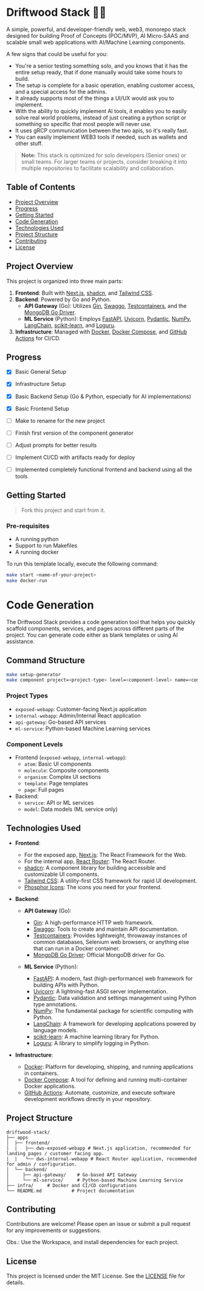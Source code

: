# Driftwood Stack 🌊🎸

A simple, powerful, and developer-friendly web, web3, monorepo stack designed for building Proof of Concepts (POC/MVP), AI Micro-SAAS and scalable small web applications with AI/Machine Learning components.

A few signs that could be useful for you:
- You're a senior testing something solo, and you knows that it has the entire setup ready, that if done manually would take some hours to build.
- The setup is complete for a basic operation, enabling customer access, and a special access for the admins.
- It already supports most of the things a UI/UX would ask you to implement.
- With the ability to quickly implement AI tools, it enables you to easily solve real world problems, instead of just creating a python script or something so specific that most people will never use.
- It uses gRCP communication between the two apis, so it's really fast.
- You can easily implement WEB3 tools if needed, such as wallets and other stuff.

> **Note:** This stack is optimized for solo developers (Senior ones) or small teams. For larger teams or projects, consider breaking it into multiple repositories to facilitate scalability and collaboration.

## Table of Contents

- [Project Overview](#project-overview)
- [Progress](#progress)
- [Getting Started](#getting-started)
- [Code Generation](#code-generation)
- [Technologies Used](#technologies-used)
- [Project Structure](#project-structure)
- [Contributing](#contributing)
- [License](#license)

## Project Overview

This project is organized into three main parts:

1. **Frontend**: Built with [Next.js](https://nextjs.org/), [shadcn](https://shadcn.dev/), and [Tailwind CSS](https://tailwindcss.com/).
2. **Backend**: Powered by Go and Python.
   - **API Gateway** (Go): Utilizes [Gin](https://gin-gonic.com/), [Swaggo](https://swaggo.github.io/swaggo.io/), [Testcontainers](https://testcontainers.com/), and the [MongoDB Go Driver](https://www.mongodb.com/docs/drivers/go/current/).
   - **ML Service** (Python): Employs [FastAPI](https://fastapi.tiangolo.com/), [Uvicorn](https://www.uvicorn.org/), [Pydantic](https://docs.pydantic.dev/), [NumPy](https://numpy.org/), [LangChain](https://python.langchain.com/), [scikit-learn](https://scikit-learn.org/stable/), and [Loguru](https://loguru.readthedocs.io/en/stable/).
3. **Infrastructure**: Managed with [Docker](https://www.docker.com/), [Docker Compose](https://docs.docker.com/compose/), and [GitHub Actions](https://github.com/features/actions) for CI/CD.

## Progress

- [x] Basic General Setup
- [x] Infrastructure Setup
- [x] Basic Backend Setup (Go & Python, especially for AI implementations)
- [x] Basic Frontend Setup
- [ ] Make to rename for the new project
- [ ] Finish first version of the component generator
- [ ] Adjust prompts for better results
- [ ] Implement CI/CD with artifacts ready for deploy
- [ ] Implemented completely functional frontend and backend using all the tools



## Getting Started

> Fork this project and start from it. 


### Pre-requisites
- A running python
- Support to run Makefiles
- A running docker

To run this template locally, execute the following command:

```bash
make start <name-of-your-project>
make docker-run
```

# Code Generation

The Driftwood Stack provides a code generation tool that helps you quickly scaffold components, services, and pages across different parts of the project. You can generate code either as blank templates or using AI assistance.

## Command Structure

```bash
make setup-generator
make component project=<project-type> level=<component-level> name=<component-name>
```

### Project Types
- `exposed-webapp`: Customer-facing Next.js application
- `internal-webapp`: Admin/Internal React application
- `api-gateway`: Go-based API services
- `ml-service`: Python-based Machine Learning services

### Component Levels
- Frontend (`exposed-webapp`, `internal-webapp`):
  - `atom`: Basic UI components
  - `molecule`: Composite components
  - `organism`: Complex UI sections
  - `template`: Page templates
  - `page`: Full pages
- Backend:
  - `service`: API or ML services
  - `model`: Data models (ML service only)


## Technologies Used

- **Frontend**:
  - For the exposed app, [Next.js](https://nextjs.org/): The React Framework for the Web.
  - For the internal app, [React Router](https://reactrouter.com/): The React Router.
  - [shadcn](https://shadcn.dev/): A component library for building accessible and customizable UI components.
  - [Tailwind CSS](https://tailwindcss.com/): A utility-first CSS framework for rapid UI development.
  - [Phosphor Icons](https://phosphoricons.com/): The icons you need for your frontend.

- **Backend**:
  - **API Gateway** (Go):
    - [Gin](https://gin-gonic.com/): A high-performance HTTP web framework.
    - [Swaggo](https://swaggo.github.io/swaggo.io/): Tools to create and maintain API documentation.
    - [Testcontainers](https://testcontainers.com/): Provides lightweight, throwaway instances of common databases, Selenium web browsers, or anything else that can run in a Docker container.
    - [MongoDB Go Driver](https://www.mongodb.com/docs/drivers/go/current/): Official MongoDB driver for Go.

  - **ML Service** (Python):
    - [FastAPI](https://fastapi.tiangolo.com/): A modern, fast (high-performance) web framework for building APIs with Python.
    - [Uvicorn](https://www.uvicorn.org/): A lightning-fast ASGI server implementation.
    - [Pydantic](https://docs.pydantic.dev/): Data validation and settings management using Python type annotations.
    - [NumPy](https://numpy.org/): The fundamental package for scientific computing with Python.
    - [LangChain](https://python.langchain.com/): A framework for developing applications powered by language models.
    - [scikit-learn](https://scikit-learn.org/stable/): A machine learning library for Python.
    - [Loguru](https://loguru.readthedocs.io/en/stable/): A library to simplify logging in Python.

- **Infrastructure**:
  - [Docker](https://www.docker.com/): Platform for developing, shipping, and running applications in containers.
  - [Docker Compose](https://docs.docker.com/compose/): A tool for defining and running multi-container Docker applications.
  - [GitHub Actions](https://github.com/features/actions): Automate, customize, and execute software development workflows directly in your repository.

## Project Structure

```plaintext
driftwood-stack/
├── apps
│  ├── frontend/           
|  |   ├── dws-exposed-webapp # Next.js application, recommended for landing pages / customer facing app.
|  |   └── dws-internal-webapp # React Router application, recommended for admin / configuration.
│  └── backend/
│     ├── api-gateway/    # Go-based API Gateway
│     └── ml-service/     # Python-based Machine Learning Service
├── infra/     # Docker and CI/CD configurations
└── README.md           # Project documentation
```

## Contributing

Contributions are welcome! Please open an issue or submit a pull request for any improvements or suggestions.

Obs.: Use the Workspace, and install dependencies for each project.

## License

This project is licensed under the MIT License. See the [LICENSE](LICENSE) file for details. 
